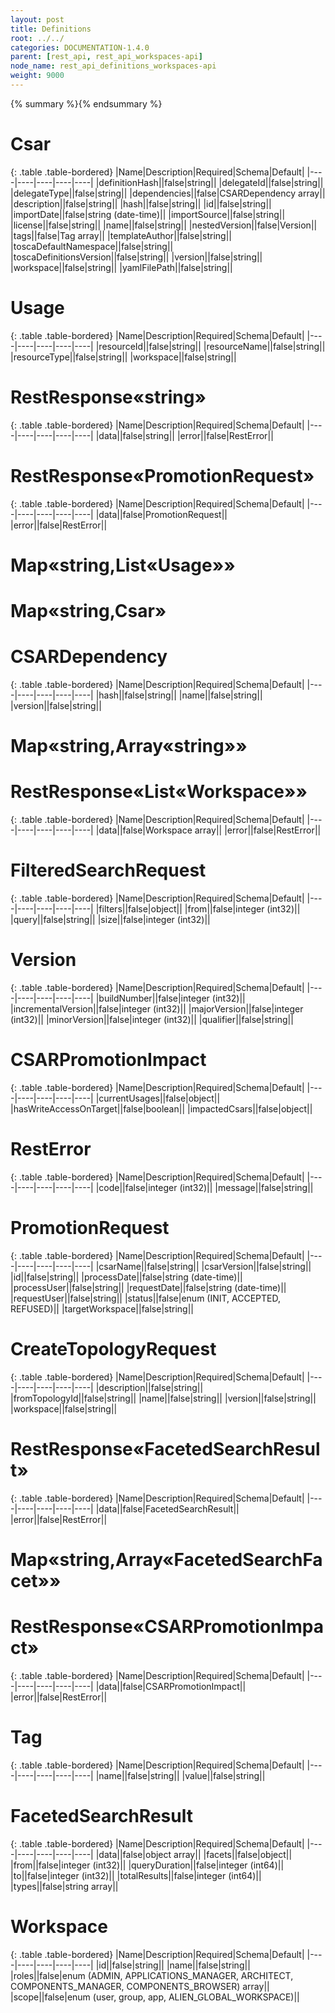 ```yaml
---
layout: post
title: Definitions
root: ../../
categories: DOCUMENTATION-1.4.0
parent: [rest_api, rest_api_workspaces-api]
node_name: rest_api_definitions_workspaces-api
weight: 9000
---
```


{% summary %}{% endsummary %}

# Csar


{: .table .table-bordered}
|Name|Description|Required|Schema|Default|
|----|----|----|----|----|
|definitionHash||false|string||
|delegateId||false|string||
|delegateType||false|string||
|dependencies||false|CSARDependency array||
|description||false|string||
|hash||false|string||
|id||false|string||
|importDate||false|string (date-time)||
|importSource||false|string||
|license||false|string||
|name||false|string||
|nestedVersion||false|Version||
|tags||false|Tag array||
|templateAuthor||false|string||
|toscaDefaultNamespace||false|string||
|toscaDefinitionsVersion||false|string||
|version||false|string||
|workspace||false|string||
|yamlFilePath||false|string||


# Usage


{: .table .table-bordered}
|Name|Description|Required|Schema|Default|
|----|----|----|----|----|
|resourceId||false|string||
|resourceName||false|string||
|resourceType||false|string||
|workspace||false|string||


# RestResponse«string»


{: .table .table-bordered}
|Name|Description|Required|Schema|Default|
|----|----|----|----|----|
|data||false|string||
|error||false|RestError||


# RestResponse«PromotionRequest»


{: .table .table-bordered}
|Name|Description|Required|Schema|Default|
|----|----|----|----|----|
|data||false|PromotionRequest||
|error||false|RestError||


# Map«string,List«Usage»»

# Map«string,Csar»

# CSARDependency


{: .table .table-bordered}
|Name|Description|Required|Schema|Default|
|----|----|----|----|----|
|hash||false|string||
|name||false|string||
|version||false|string||


# Map«string,Array«string»»

# RestResponse«List«Workspace»»


{: .table .table-bordered}
|Name|Description|Required|Schema|Default|
|----|----|----|----|----|
|data||false|Workspace array||
|error||false|RestError||


# FilteredSearchRequest


{: .table .table-bordered}
|Name|Description|Required|Schema|Default|
|----|----|----|----|----|
|filters||false|object||
|from||false|integer (int32)||
|query||false|string||
|size||false|integer (int32)||


# Version


{: .table .table-bordered}
|Name|Description|Required|Schema|Default|
|----|----|----|----|----|
|buildNumber||false|integer (int32)||
|incrementalVersion||false|integer (int32)||
|majorVersion||false|integer (int32)||
|minorVersion||false|integer (int32)||
|qualifier||false|string||


# CSARPromotionImpact


{: .table .table-bordered}
|Name|Description|Required|Schema|Default|
|----|----|----|----|----|
|currentUsages||false|object||
|hasWriteAccessOnTarget||false|boolean||
|impactedCsars||false|object||


# RestError


{: .table .table-bordered}
|Name|Description|Required|Schema|Default|
|----|----|----|----|----|
|code||false|integer (int32)||
|message||false|string||


# PromotionRequest


{: .table .table-bordered}
|Name|Description|Required|Schema|Default|
|----|----|----|----|----|
|csarName||false|string||
|csarVersion||false|string||
|id||false|string||
|processDate||false|string (date-time)||
|processUser||false|string||
|requestDate||false|string (date-time)||
|requestUser||false|string||
|status||false|enum (INIT, ACCEPTED, REFUSED)||
|targetWorkspace||false|string||


# CreateTopologyRequest


{: .table .table-bordered}
|Name|Description|Required|Schema|Default|
|----|----|----|----|----|
|description||false|string||
|fromTopologyId||false|string||
|name||false|string||
|version||false|string||
|workspace||false|string||


# RestResponse«FacetedSearchResult»


{: .table .table-bordered}
|Name|Description|Required|Schema|Default|
|----|----|----|----|----|
|data||false|FacetedSearchResult||
|error||false|RestError||


# Map«string,Array«FacetedSearchFacet»»

# RestResponse«CSARPromotionImpact»


{: .table .table-bordered}
|Name|Description|Required|Schema|Default|
|----|----|----|----|----|
|data||false|CSARPromotionImpact||
|error||false|RestError||


# Tag


{: .table .table-bordered}
|Name|Description|Required|Schema|Default|
|----|----|----|----|----|
|name||false|string||
|value||false|string||


# FacetedSearchResult


{: .table .table-bordered}
|Name|Description|Required|Schema|Default|
|----|----|----|----|----|
|data||false|object array||
|facets||false|object||
|from||false|integer (int32)||
|queryDuration||false|integer (int64)||
|to||false|integer (int32)||
|totalResults||false|integer (int64)||
|types||false|string array||


# Workspace


{: .table .table-bordered}
|Name|Description|Required|Schema|Default|
|----|----|----|----|----|
|id||false|string||
|name||false|string||
|roles||false|enum (ADMIN, APPLICATIONS_MANAGER, ARCHITECT, COMPONENTS_MANAGER, COMPONENTS_BROWSER) array||
|scope||false|enum (user, group, app, ALIEN_GLOBAL_WORKSPACE)||


